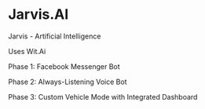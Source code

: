 # Jarvis.AI
Jarvis - Artificial Intelligence

Uses Wit.Ai

Phase 1: Facebook Messenger Bot

Phase 2: Always-Listening Voice Bot

Phase 3: Custom Vehicle Mode with Integrated Dashboard

